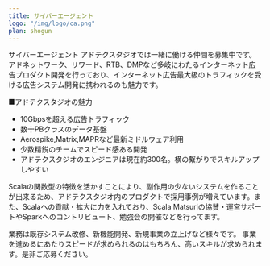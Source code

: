 ```yaml
---
title: サイバーエージェント
logo: "/img/logo/ca.png"
plan: shogun
---
```

サイバーエージェント アドテクスタジオでは一緒に働ける仲間を募集中です。
アドネットワーク、リワード、RTB、DMPなど多岐にわたるインターネット広告プロダクト開発を行っており、インターネット広告最大級のトラフィックを受ける広告システム開発に携われるのも魅力です。

■アドテクスタジオの魅力

* 10Gbpsを超える広告トラフィック
* 数十PBクラスのデータ基盤
* Aerospike,Matrix,MAPRなど最新ミドルウェア利用
* 少数精鋭のチームでスピード感ある開発
* アドテクスタジオのエンジニアは現在約300名。横の繋がりでスキルアップしやすい

Scalaの関数型の特徴を活かすことにより、副作用の少ないシステムを作ることが出来るため、アドテクスタジオ内のプロダクトで採用事例が増えています。また、Scalaへの貢献・拡大に力を入れており、Scala
Matsuriの協賛・運営サポートやSparkへのコントリビュート、勉強会の開催などを行ってます。

業務は既存システム改修、新機能開発、新規事業の立上げなど様々です。
事業を進めるにあたりスピードが求められるのはもちろん、高いスキルが求められます。是非ご応募ください。
